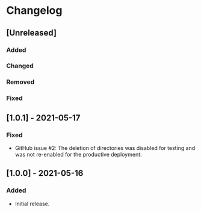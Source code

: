 # Changelog

## [Unreleased]
### Added

### Changed

### Removed

### Fixed
## [1.0.1] - 2021-05-17
### Fixed
- GitHub issue #2: The deletion of directories was disabled for testing and was not re-enabled for the productive deployment.

## [1.0.0] - 2021-05-16
### Added
- Initial release.